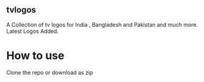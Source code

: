 ## tvlogos
A Collection of tv logos for India , Bangladesh and Pakistan and much more. Latest Logos Added.

# How to use

Clone the repo or download as zip
